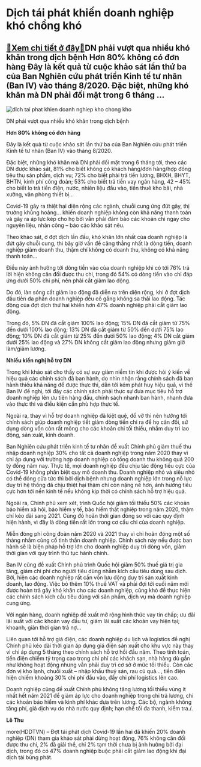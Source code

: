 Dịch tái phát khiến doanh nghiệp khó chồng khó
==============================================

[:gift:Xem chi tiết ở đây:gift:](https://hddtvn.com/dich-tai-phat-khien-doanh-nghiep-kho-chong-kho/)DN phải vượt qua nhiều khó khăn trong dịch bệnh Hơn 80% không có đơn hàng Đây là kết quả từ cuộc khảo sát lần thứ ba của Ban Nghiên cứu phát triển Kinh tế tư nhân (Ban IV) vào tháng 8/2020. Đặc biệt, những khó khăn mà DN phải đối mặt trong 6 tháng …
---------------------------------------------------------------------------------------------------------------------------------------------------------------------------------------------------------------------------------------------------------





![dich tai phat khien doanh nghiep kho chong kho](https://hddtvn.com/wp-content/uploads/2021/01/4654_Hinh_1_1_2-2.jpg "Dịch tái phát khiến doanh nghiệp khó chồng khó")


DN phải vượt qua nhiều khó khăn trong dịch bệnh



**Hơn 80% không có đơn hàng**


Đây là kết quả từ cuộc khảo sát lần thứ ba của Ban Nghiên cứu phát triển Kinh tế tư nhân (Ban IV) vào tháng 8/2020.


Đặc biệt, những khó khăn mà DN phải đối mặt trong 6 tháng tới, theo các DN được khảo sát, 81% cho biết không có khách hàng/đơn hàng/hợp đồng tiêu thụ sản phẩm, dịch vụ; 72% cho biết phải trả tiền lương, BHXH, BHYT, BHTN, kinh phí công đoàn; 53% cho biết trả tiền vay ngân hàng, 42 – 45% cho biết lo trả tiền điện, nước, nhiên liệu đầu vào, tiền thuê kho bãi, nhà xưởng, văn phòng thiết bị…


Covid-19 gây ra thiệt hại diện rộng các ngành, chuỗi cung ứng đứt gãy, thị trường khủng hoảng… khiến doanh nghiệp không còn khả năng thanh toán và gây ra áp lực kép cho họ bởi vẫn phải đảm bảo các khoản chi ngay cho nguyên liệu, nhân công – báo cáo khảo sát nêu.


Theo khảo sát, ở đợt dịch lần đầu, khó khăn lớn nhất của doanh nghiệp là đứt gãy chuỗi cung, thì bây giờ vấn đề căng thẳng nhất là dòng tiền, doanh nghiệp giảm doanh thu, thậm chí không có doanh thu, không có khả năng thanh toán…


Điều này ảnh hưởng tới dòng tiền vào của doanh nghiệp khi có tới 76% trả lời hiện không cân đối được thu chi, trong đó 54% có dòng tiền vào chỉ đáp ứng dưới 50% chi phí, nên phải cắt giảm lao động.


Do đó, làn sóng cắt giảm lao động đã diễn ra trên diện rộng, khi ở đợt dịch đầu tiên đa phần doanh nghiệp đều cố gắng không sa thải lao động. Tác động của đợt dịch thứ hai khiến hơn 47% doanh nghiệp phải cắt giảm lao động.


Trong đó, 5% DN đã cắt giảm 100% lao động; 15% DN đã cắt giảm từ 75% đến dưới 100% lao động; 13% DN đã cắt giảm từ 50% đến dưới 75% lao động; 10% DN đã cắt giảm từ 25% đến dưới 50% lao động; 4% DN cắt giảm dưới 25% lao động và 27% DN không cắt giảm lao động nhưng giảm giờ làm/giảm lương.


**Nhiều kiến nghị hỗ trợ DN**


Trong khi khảo sát cho thấy có sự suy giảm niềm tin khi được hỏi ý kiến về hiệu quả các chính sách đã ban hành, do nhìn nhận rằng chính sách đã ban hành thiếu khả năng để được thực thi, dẫn tới kém phát huy hiệu quả, vì thế Ban IV đề nghị, tới đây các chính sách phải thực sự đưa mục tiêu hỗ trợ doanh nghiệp lên ưu tiên hàng đầu, chính sách nhanh ban hành, nhanh đưa vào thực thi và điều kiện cần phù hợp thực tế.


Ngoài ra, thay vì hỗ trợ doanh nghiệp đã kiệt quệ, đổ vỡ thì nên hướng tới chính sách giúp doanh nghiệp tiết giảm dòng tiền chi ra để họ cân đối, sử dụng dòng vốn còn rất mỏng cho các khoản chi tối thiểu, nhằm duy trì lao động, sản xuất, kinh doanh.


Ban Nghiên cứu phát triển kinh tế tư nhân đề xuất Chính phủ giảm thuế thu nhập doanh nghiệp 30% cho tất cả doanh nghiệp trong năm 2020 thay vì chỉ áp dụng với trường hợp doanh nghiệp có tổng doanh thu không quá 200 tỷ đồng năm nay. Thực tế, mọi doanh nghiệp đều chịu tác động tiêu cực của Covid-19 không phân biệt quy mô doanh thu. Doanh nghiệp nhỏ và siêu nhỏ có thể đóng cửa tức thì bởi dịch bệnh nhưng doanh nghiệp lớn trong nỗ lực duy trì hệ thống đã chịu thiệt hại thậm chí còn nặng nề hơn, ảnh hưởng tiêu cực hơn tới nền kinh tế nếu không kịp thời có chính sách hỗ trợ hiệu quả.


Ngoài ra, Chính phủ xem xét, trình Quốc hội giảm tối thiểu 50% các khoản bảo hiểm xã hội, bảo hiểm y tế, bảo hiểm thất nghiệp trong năm 2020, thậm chí kéo dài sang 2021. Cùng đó hoãn thời gian đóng so với các quy định hiện hành, vì đây là dòng tiền rất lớn trong cơ cấu chi của doanh nghiệp.


Miễn đóng phí công đoàn năm 2020 và 2021 thay vì chỉ hoãn đóng một số tháng nhằm củng cố tinh thần doanh nghiệp. Chính sách này nếu được ban hành sẽ là biện pháp hỗ trợ lớn cho doanh nghiệp duy trì dòng vốn, giảm thời gian với quy trình thủ tục hành chính.


Ban IV cũng đề xuất Chính phủ trình Quốc hội giảm 50% thuế giá trị gia tăng, giảm chi phí cho người tiêu dùng nhằm kích cầu tiêu dùng sau dịch. Bởi, hiện các doanh nghiệp rất cần vốn lưu động duy trì sản xuất kinh doanh, lao động. Việc bỏ thêm 10% thuế VAT và phải đợi tới cuối năm mới được hoàn trả gây khó khăn cho các doanh nghiệp, cũng khó để thực hiện các chính sách kích cầu tiêu dùng với sản phẩm, dịch vụ mà doanh nghiệp cung ứng.


Với ngân hàng, doanh nghiệp đề xuất mở rộng hình thức vay tín chấp; ưu đãi lãi suất với các khoản vay đầu tư, giảm lãi suất các khoản vay hiện tại; khoanh, giãn thời gian trả nợ…


Liên quan tới hỗ trợ giá điện, các doanh nghiệp du lịch và logistics đề nghị Chính phủ kéo dài thời gian áp dụng giá điện sản xuất cho khu vực này thay vì chỉ áp dụng 5 tháng theo chính sách hỗ trợ hồi đầu năm. Theo tính toán, tiền điện chiếm tỷ trọng cao trong chi phí các khách sạn, nhà hàng dù gần như không hoạt động nhưng vẫn phải duy trì cơ sở ở mức tối thiểu. Còn các đơn vị kho lạnh, chuỗi xuất – nhập khẩu thuỷ sản, rau củ quả…, tiền điện hiện chiếm khoảng 30% chi phí đầu vào, đẩy chi phí logistics lên cao.


Doanh nghiệp cũng đề xuất Chính phủ không tăng lương tối thiểu vùng ít nhất hết năm 2021 để giảm áp lực cho doanh nghiệp trong chi trả lương, chi các khoản bảo hiểm và kinh phí khác dựa trên lương. Các bộ, ngành không tăng phí, giá dịch vụ do nhà nước quy định; hạn chế tối đa thanh, kiểm tra./.




**Lê Thu**



more(HDDTVN) – Đợt tái phát dịch Covid-19 lần hai đã khiến 20% doanh nghiệp (DN) tham gia khảo sát phải dừng hoạt động, 76% không cân đối được thu chi, 2% đã giải thể, chỉ 2% tạm thời chưa bị ảnh hưởng bởi đại dịch, trong đó có 47% doanh nghiệp buộc phải cắt giảm lao động khi đại dịch tái bùng phát.

